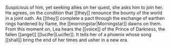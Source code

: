 Suspicious of him, yet seeking allies on her quest, she asks him to join her. He agrees, on the condition that [[they]] renounce the bounty of the world in a joint oath. As [[they]] complete a pact through the exchange of earthen rings hardened by flame, the [[morningstar|Morningstar]] dawns on them. From this moment on, Lea hears the [[voice]] of the Prince of Darkness, the fallen [[angel]] [[lucifer|Lucifer]]. It tells her of a phoenix whose song [[shall]] bring the end of her times and usher in a new era.